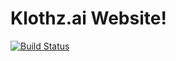 # Klothz.ai Website!

[![Build Status](https://travis-ci.org/klothz/dotai.svg?branch=master)](https://travis-ci.org/klothz/dotai)
